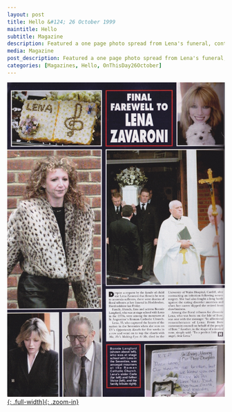 ```yaml
---
layout: post
title: Hello &#124; 26 October 1999
maintitle: Hello
subtitle: Magazine
description: Featured a one page photo spread from Lena's funeral, containing six colour photos from the occasion, and one old portrait shot.
media: Magazine
post_description: Featured a one page photo spread from Lena's funeral, containing six colour photos from the occasion, and one old portrait shot.
categories: [Magazines, Hello, OnThisDay26October]
---
```


[![](/assets/images/magazines/1999-10-26-hello.jpg){: .full-width}{: .zoom-in}](/assets/images/magazines/1999-10-26-hello.jpg)
